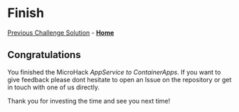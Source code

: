 # Finish

[Previous Challenge Solution](challenge-05.md) - **[Home](../Readme.md)**

## Congratulations

You finished the MicroHack *AppService to ContainerApps*.
If you want to give feedback please dont hesitate to open an Issue on the repository or get in touch with one of us directly.

Thank you for investing the time and see you next time!

